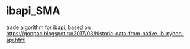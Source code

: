 # ibapi_SMA
trade algorithm for ibapi, based on https://qoppac.blogspot.ru/2017/03/historic-data-from-native-ib-pyhon-api.html
